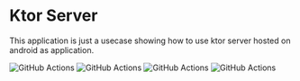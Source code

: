 # Ktor Server

This application is just a usecase showing how to use ktor server hosted on android as application.

![GitHub Actions](https://img.shields.io/badge/CI-GithubActions-green.svg?style=plastic&logo=githubactions&logoColor=white)
![GitHub Actions](https://img.shields.io/badge/Database-Room-green.svg?style=plastic&logo=Realm&logoColor=white)
![GitHub Actions](https://img.shields.io/badge/Language-Kotlin-green.svg?style=plastic&logo=Kotlin&logoColor=white)
![GitHub Actions](https://img.shields.io/badge/Code_Quality-Sonar_Cloud-green.svg?style=plastic&logo=Sonarcloud&logoColor=white)